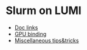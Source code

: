 # Slurm on LUMI

-   [Doc links](03_01_Doclinks.md)
-   [GPU binding](03_02_GPU_binding.md)
-   [Miscellaneous tips&tricks](03_99_misc.md)
